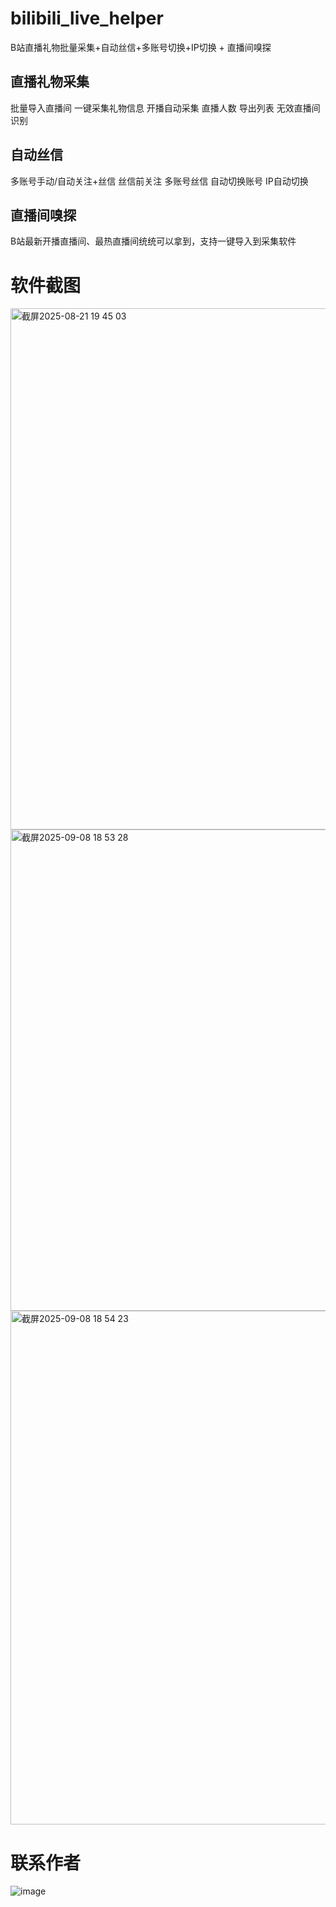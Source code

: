 # bilibili_live_helper

B站直播礼物批量采集+自动丝信+多账号切换+IP切换 + 直播间嗅探

## 直播礼物采集
批量导入直播间
一键采集礼物信息
开播自动采集
直播人数
导出列表
无效直播间识别

## 自动丝信
多账号手动/自动关注+丝信
丝信前关注
多账号丝信
自动切换账号
IP自动切换

## 直播间嗅探

B站最新开播直播间、最热直播间统统可以拿到，支持一键导入到采集软件

# 软件截图
<img width="1279" height="834" alt="截屏2025-08-21 19 45 03" src="https://github.com/user-attachments/assets/0befc934-5593-44f1-a016-d415e5cb0a25" />

<img width="1280" height="770" alt="截屏2025-09-08 18 53 28" src="https://github.com/user-attachments/assets/0d8f1c55-a9de-4e46-9d30-b61a3511c6c9" />
<img width="1097" height="822" alt="截屏2025-09-08 18 54 23" src="https://github.com/user-attachments/assets/12cc4a13-f662-4622-8836-3b0d9b7b671e" />

# 联系作者

![image](https://github.com/user-attachments/assets/78c8aa5c-5095-4e21-9ce1-96f6b02d1a8d)
